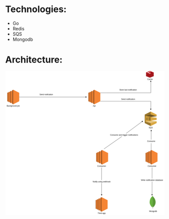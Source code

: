 Technologies:
==============

- Go
- Redis
- SQS
- Mongodb

Architecture:
==============
![alt text](architecture.png "Title")

